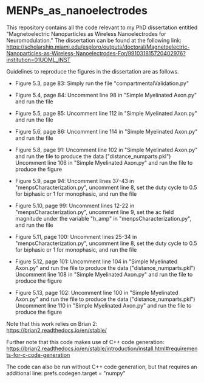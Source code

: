 # MENPs_as_nanoelectrodes
This repository contains all the code relevant to my PhD dissertation entitled "Magnetoelectric Nanoparticles as Wireless Nanoelectrodes for Neuromodulation."
The dissertation can be found at the following link: https://scholarship.miami.edu/esploro/outputs/doctoral/Magnetoelectric-Nanoparticles-as-Wireless-Nanoelectrodes-For/991031815720402976?institution=01UOML_INST

Guidelines to reproduce the figures in the dissertation are as follows.
- Figure 5.3, page 83: Simply run the file "compartmentalValidation.py"
  
- Figure 5.4, page 84: Uncomment line 98 in "Simple Myelinated Axon.py" and run the file
  
- Figure 5.5, page 85: Uncomment line 112 in "Simple Myelinated Axon.py" and run the file
  
- Figure 5.6, page 86: Uncomment line 114 in "Simple Myelinated Axon.py" and run the file
  
- Figure 5.8, page 91: Uncomment line 102 in "Simple Myelinated Axon.py" and run the file to produce the data ("distance_numparts.pkl")
                       Uncomment line 106 in "Simple Myelinated Axon.py" and run the file to produce the figure
  
- Figure 5.9, page 94: Uncomment lines 37-43 in "menpsCharacterization.py", uncomment line 8, set the duty cycle to 0.5 for biphasic or 1 for monophasic, and run the file
  
- Figure 5.10, page 99: Uncomment lines 12-22 in "menpsCharacterization.py", uncomment line 9, set the ac field magnitude under the variable "h_amp" in "menpsCharacterization.py", and run the file
  
- Figure 5.11, page 100: Uncomment lines 25-34 in "menpsCharacterization.py", uncomment line 8, set the duty cycle to 0.5 for biphasic or 1 for monophasic, and run the file
  
- Figure 5.12, page 101: Uncomment line 104 in "Simple Myelinated Axon.py" and run the file to produce the data ("distance_numparts.pkl")
                         Uncomment line 108 in "Simple Myelinated Axon.py" and run the file to produce the figure
  
- Figure 5.13, page 102: Uncomment line 100 in "Simple Myelinated Axon.py" and run the file to produce the data ("distance_numparts.pkl")
                         Uncomment line 110 in "Simple Myelinated Axon.py" and run the file to produce the figure

Note that this work relies on Brian 2: https://brian2.readthedocs.io/en/stable/

Further note that this code makes use of C++ code generation: https://brian2.readthedocs.io/en/stable/introduction/install.html#requirements-for-c-code-generation

The code can also be run without C++ code generation, but that requires an additional line: prefs.codegen.target = "numpy"
